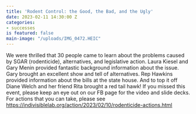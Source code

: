 ```yaml
---
title: 'Rodent Control: the Good, the Bad, and the Ugly'
date: 2023-02-11 14:30:00 Z
categories:
- successes
is featured: false
main-image: "/uploads/IMG_0472.HEIC"
---
```


We were thrilled that 30 people came to learn about the problems caused by SGAR (rodenticide), alternatives, and legislative action. Laura Kiesel and Gary Menin provided fantastic background information about the issue. Gary brought an excellent show and tell of alternatives. Rep Hawkins provided information about the bills at the state house. And to top it off Diane Welch and her friend Rita brought a red tail hawk! If you missed this event, please keep an eye out on our FB page for the video and slide decks. For actions that you can take, please see https://indivisiblelab.org/action/2023/02/10/rodenticide-actions.html
